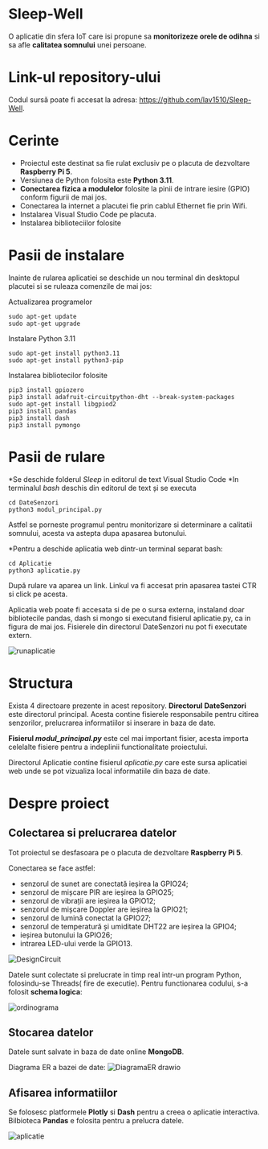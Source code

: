 # Sleep-Well
O aplicatie din sfera IoT care isi propune sa **monitorizeze orele de odihna** si sa afle **calitatea somnului** unei persoane.

# Link-ul repository-ului
Codul sursă poate fi accesat la adresa: https://github.com/lav1510/Sleep-Well. 

# Cerinte
* Proiectul este destinat sa fie rulat exclusiv pe o placuta de dezvoltare **Raspberry Pi 5**.
* Versiunea de Python folosita este **Python 3.11**.
* **Conectarea fizica a modulelor** folosite la pinii de intrare iesire (GPIO) conform figurii de mai jos.
* Conectarea la internet a placutei fie prin cablul Ethernet fie prin Wifi.
* Instalarea Visual Studio Code pe placuta.
* Instalarea biblioteciilor folosite

# Pasii de instalare
Inainte de rularea aplicatiei se deschide un nou terminal din desktopul placutei si se ruleaza comenzile de mai jos:


Actualizarea programelor
```
sudo apt-get update
sudo apt-get upgrade

```

Instalare Python 3.11
```
sudo apt-get install python3.11
sudo apt-get install python3-pip
```
Instalarea bibliotecilor folosite
```
pip3 install gpiozero
pip3 install adafruit-circuitpython-dht --break-system-packages
sudo apt-get install libgpiod2
pip3 install pandas
pip3 install dash
pip3 install pymongo
```

# Pasii de rulare
*Se deschide folderul _Sleep_ in editorul de text Visual Studio Code
*In terminalul _bash_ deschis din editorul de text și se executa
```
cd DateSenzori
python3 modul_principal.py
```
Astfel se porneste programul pentru monitorizare si determinare a calitatii somnului, acesta va astepta dupa apasarea butonului.

*Pentru a deschide aplicatia web dintr-un terminal separat bash:
```
cd Aplicatie
python3 aplicatie.py
```

După rulare va aparea un link. Linkul va fi accesat prin apasarea tastei CTR si click pe acesta.


Aplicatia web poate fi accesata si de pe o sursa externa, instaland doar bibliotecile pandas, dash si mongo si executand fisierul aplicatie.py, ca in figura de mai jos.
Fisierele din directorul DateSenzori nu pot fi executate extern.

![runaplicatie](https://github.com/lav1510/Sleep-Well/assets/101553716/1c4307d6-dc0e-475b-861a-35c536bdf50f)



# Structura
Exista 4 directoare prezente in acest repository. 
**Directorul DateSenzori** este directorul principal. Acesta contine fisierele responsabile pentru citirea senzorilor, prelucrarea informatiilor si inserare in baza de date.


**Fisierul _modul_principal.py_** este cel mai important fisier, acesta importa celelalte fisiere pentru a indeplinii functionalitate proiectului.


Directorul Aplicatie contine fisierul _aplicatie.py_ care este sursa aplicatiei web unde se pot vizualiza local informatiile din baza de date.

# Despre proiect
## Colectarea si prelucrarea datelor
Tot proiectul se desfasoara pe o placuta de dezvoltare **Raspberry Pi 5**.

Conectarea se face astfel:
* senzorul de sunet are conectată ieșirea la GPIO24;
* senzorul de mișcare PIR are ieșirea la GPIO25;
* senzorul de vibrații are ieșirea la GPIO12;
* senzorul de mișcare Doppler are ieșirea la GPIO21;
* senzorul de lumină conectat la GPIO27;
* senzorul de temperatură și umiditate DHT22 are ieșirea la GPIO4;
* ieșirea butonului la GPIO26;
* intrarea LED-ului verde la GPIO13.
  
![DesignCircuit](https://github.com/lav1510/Sleep-Well/assets/101553716/e3a8d53f-0ece-4f7c-82a4-f789377c10a9)


Datele sunt colectate si prelucrate in timp real intr-un program Python, folosindu-se Threads( fire de executie).
Pentru functionarea codului, s-a folosit **schema logica**:

![ordinograma](https://github.com/lav1510/Sleep-Well/assets/101553716/5ce649d6-7c63-4d47-95f2-90b7d753d292)

## Stocarea datelor
Datele sunt salvate in baza de date online **MongoDB**.

Diagrama ER a bazei de date:
![DiagramaER drawio](https://github.com/lav1510/Sleep-Well/assets/101553716/203b3a4e-0d78-41ca-af83-19ee8c844ad2)


## Afisarea informatiilor
Se folosesc platformele **Plotly** si **Dash** pentru a creea o aplicatie interactiva. Bilbioteca **Pandas** e folosita pentru a prelucra datele.

![aplicatie](https://github.com/lav1510/Sleep-Well/assets/101553716/534d51cf-b9ba-4987-bbb7-4b739b4d177a)



